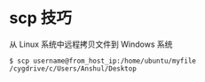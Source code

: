 # scp 技巧

从 Linux 系统中远程拷贝文件到 Windows 系统

```
$ scp username@from_host_ip:/home/ubuntu/myfile /cygdrive/c/Users/Anshul/Desktop
```
